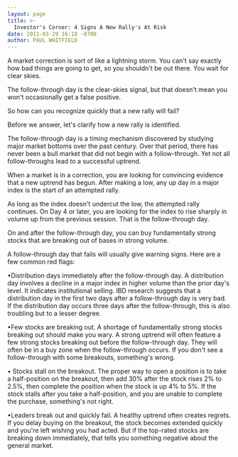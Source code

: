 ```yaml
---
layout: page
title: >-
  Investor's Corner: 4 Signs A New Rally's At Risk
date: 2011-03-29 16:18 -0700
author: PAUL WHITFIELD
---
```





A market correction is sort of like a lightning storm. You can't say exactly how bad things are going to get, so you shouldn't be out there. You wait for clear skies.

  

The follow-through day is the clear-skies signal, but that doesn't mean you won't occasionally get a false positive.

  

So how can you recognize quickly that a new rally will fail?

  

Before we answer, let's clarify how a new rally is identified.

  

The follow-through day is a timing mechanism discovered by studying major market bottoms over the past century. Over that period, there has never been a bull market that did not begin with a follow-through. Yet not all follow-throughs lead to a successful uptrend.

  

When a market is in a correction, you are looking for convincing evidence that a new uptrend has begun. After making a low, any up day in a major index is the start of an attempted rally.

  

As long as the index doesn't undercut the low, the attempted rally continues. On Day 4 or later, you are looking for the index to rise sharply in volume up from the previous session. That is the follow-through day.

  

On and after the follow-through day, you can buy fundamentally strong stocks that are breaking out of bases in strong volume.

  

A follow-through day that fails will usually give warning signs. Here are a few common red flags:

  

•Distribution days immediately after the follow-through day. A distribution day involves a decline in a major index in higher volume than the prior day's level. It indicates institutional selling. IBD research suggests that a distribution day in the first two days after a follow-through day is very bad. If the distribution day occurs three days after the follow-through, this is also troubling but to a lesser degree.

  

•Few stocks are breaking out. A shortage of fundamentally strong stocks breaking out should make you wary. A strong uptrend will often feature a few strong stocks breaking out before the follow-through day. They will often be in a buy zone when the follow-through occurs. If you don't see a follow-through with some breakouts, something's wrong.

  

• Stocks stall on the breakout. The proper way to open a position is to take a half-position on the breakout, then add 30% after the stock rises 2% to 2.5%, then complete the position when the stock is up 4% to 5%. If the stock stalls after you take a half-position, and you are unable to complete the purchase, something's not right.

  

•Leaders break out and quickly fail. A healthy uptrend often creates regrets. If you delay buying on the breakout, the stock becomes extended quickly and you're left wishing you had acted. But if the top-rated stocks are breaking down immediately, that tells you something negative about the general market.




